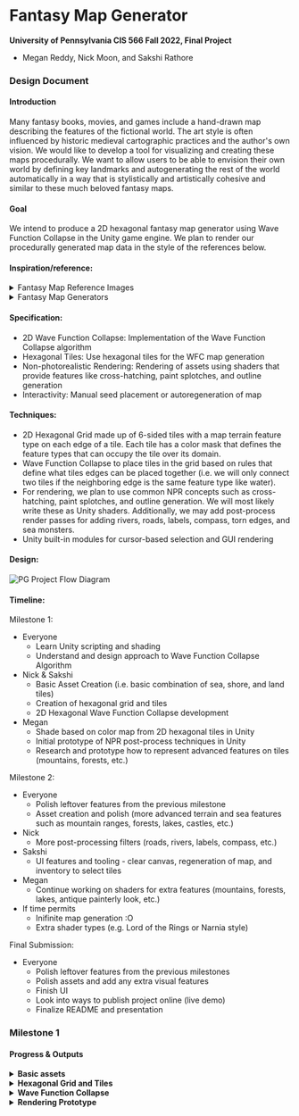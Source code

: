 # Fantasy Map Generator

**University of Pennsylvania CIS 566 Fall 2022, Final Project**
* Megan Reddy, Nick Moon, and Sakshi Rathore

### Design Document

#### Introduction
Many fantasy books, movies, and games include a hand-drawn map describing the features of the fictional world. The art style is often influenced by historic medieval cartographic practices and the author's own vision. We would like to develop a tool for visualizing and creating these maps procedurally. We want to allow users to be able to envision their own world by defining key landmarks and autogenerating the rest of the world automatically in a way that is stylistically and artistically cohesive and similar to these much beloved fantasy maps.

#### Goal
We intend to produce a 2D hexagonal fantasy map generator using Wave Function Collapse in the Unity game engine. We plan to render our procedurally generated map data in the style of the references below.

#### Inspiration/reference:

<details>
  <summary>Fantasy Map Reference Images</summary>
  
  ![mistborn_greyscale](https://user-images.githubusercontent.com/43520504/200185466-631fa337-4e37-46a8-90e8-587224125730.jpg)

  [Mistborn Map](https://www.deviantart.com/mapeffects/art/Mistborn-The-Final-Empire-Map-Brandon-Sanderson-907741466)

  ![lotr_map](https://user-images.githubusercontent.com/43520504/200185526-67683e39-83b9-4daa-bfd2-70f2a17cb18e.jpg)

  [Lord of the Rings Map](https://i.ebayimg.com/images/g/05MAAOSws9dfjJnE/s-l1600.jpg) 

  ![narniamap](https://user-images.githubusercontent.com/43520504/200185636-b325b0bd-319d-4acb-a030-ee172c081eef.jpg)

  [Narnia Map](https://m.media-amazon.com/images/I/91F8R4qQHML.jpg)

  ![landandsea](https://user-images.githubusercontent.com/43520504/200185530-1856d75e-7f1a-4d29-b72a-c06fbbf1adf4.jpg)

  [Land and Sea Board Game](https://www.theboardgamefamily.com/wp-content/uploads/2021/09/20210923_172855.jpg)
</details>

<details>
  <summary>Fantasy Map Generators</summary>
  
  <img width="775" alt="inkarnate" src="https://user-images.githubusercontent.com/43520504/200187904-54a2d224-854f-4b9d-ac64-374e3461be02.PNG">

  [Inkarnate Fantasy Map Creator](https://inkarnate.com/)

  <img width="1280" alt="azgaar" src="https://user-images.githubusercontent.com/43520504/200187977-09de9537-ee70-48bf-bfeb-5bf88cb301ae.PNG">

  [Azgaar's Fantasy Map Generator](https://azgaar.github.io/Fantasy-Map-Generator/)

  <img width="1170" alt="rollforfantasy" src="https://user-images.githubusercontent.com/43520504/200188159-2223faca-f2ce-4088-9382-e23b5abe791c.PNG">

  [Roll For Fantasy Randomized Tile-based Map Generator](https://rollforfantasy.com/tools/map-creator.php)
</details>

#### Specification:
- 2D Wave Function Collapse: Implementation of the Wave Function Collapse algorithm
- Hexagonal Tiles: Use hexagonal tiles for the WFC map generation
- Non-photorealistic Rendering: Rendering of assets using shaders that provide features like cross-hatching, paint splotches, and outline generation
- Interactivity: Manual seed placement or autoregeneration of map

#### Techniques:
- 2D Hexagonal Grid made up of 6-sided tiles with a map terrain feature type on each edge of a tile. Each tile has a color mask that defines the feature types that can occupy the tile over its domain.
- Wave Function Collapse to place tiles in the grid based on rules that define what tiles edges can be placed together (i.e. we will only connect two tiles if the
neighboring edge is the same feature type like water).
- For rendering, we plan to use common NPR concepts such as cross-hatching, paint splotches, and outline generation. We will most likely write these as Unity shaders. Additionally, we may add post-process render passes for adding rivers, roads, labels, compass, torn edges, and sea monsters.
- Unity built-in modules for cursor-based selection and GUI rendering

#### Design:

<img width="482" alt="PG Project Flow Diagram" src="https://user-images.githubusercontent.com/90112787/200188201-6eef1f37-ee3b-49e3-89b8-66b1a7b93501.png">

#### Timeline:
Milestone 1:
- Everyone
  - Learn Unity scripting and shading
  - Understand and design approach to Wave Function Collapse Algorithm
- Nick & Sakshi
  - Basic Asset Creation (i.e. basic combination of sea, shore, and land tiles)
  - Creation of hexagonal grid and tiles
  - 2D Hexagonal Wave Function Collapse development
- Megan
  - Shade based on color map from 2D hexagonal tiles in Unity
  - Initial prototype of NPR post-process techniques in Unity
  - Research and prototype how to represent advanced features on tiles (mountains, forests, etc.)

Milestone 2:
- Everyone
  - Polish leftover features from the previous milestone
  - Asset creation and polish (more advanced terrain and sea features such as mountain ranges, forests, lakes, castles, etc.)
- Nick
  - More post-processing filters (roads, rivers, labels, compass, etc.)
- Sakshi
  - UI features and tooling - clear canvas, regeneration of map, and inventory to select tiles
- Megan
  - Continue working on shaders for extra features (mountains, forests, lakes, antique painterly look, etc.)
- If time permits
  - Inifinite map generation :O
  - Extra shader types (e.g. Lord of the Rings or Narnia style)

Final Submission:
- Everyone
  - Polish leftover features from the previous milestones
  - Polish assets and add any extra visual features
  - Finish UI
  - Look into ways to publish project online (live demo)
  - Finalize README and presentation


### Milestone 1

#### Progress & Outputs

<details>
  <summary><b>Basic assets</b></summary>
  <p>We started the project with basic assets that are hexagonal textures. Any edge of a tile may be associated with just one feature. Each feature on a tile is identifiable by a color. The idea is that these textures define the space that any feature encompasses on a tile, and not the end look( which would be achieved in post-processing).
  <br>Initially we had just 2 features - land & water. There are tiles for each feature with all edges belonging to that same feature, and there are 5 tiles for any 2 features that interface with eachother. Later on we added mountains (as you will see below). We ended up with 13 tiles in all. <br>
  3 features - land(green), water(blue), mountains(brown)</p>
  <img src="/img/basic_assets.png">
</details>

<details>
  <summary><b>Hexagonal Grid and Tiles</b></summary>
  
  <p><b>Tile</b><br>
  A Tile is a pointed hexagon prefab that has a texture applied to it. Every Tile stores the edge map specific to that tile. An edge map stores which feature each edge maps to and is generated procedurally at run time using texture lookup.</p>
  
  <p><b>Cell</b><br>
  A Cell is a placeholder for a Tile in the grid. A Cell also stores information to aid the Wave Function Collapse algorithm such as, whether the cell collasped, list of compatible tiles that could fill the cell, index of the cell in the grid, etc.</p>
  
  <p><b>Grid</b><br>
  We setup a grid in Unity composed of Cells. Every other row of Cells is offset in order to properly tesselate the hexagon grid pattern. The grid also holds values used in the Wave Function Collapse algorithm like, number of cells collapsed and functions that access or modify multiple cells.</p>
  
  <p>Creating a grid and filling it with random tiles</p>
  <img src="/img/step1.PNG">
</details>

<details>
  <summary><b>Wave Function Collapse</b></summary>
  
  <p><h3>Some terminology</h3>
  <b>Entropy</b>: Entropy of a cell is the total number of tiles that could be placed in the cell, while maintaining the neighboring cells' constraints. The available tiles start as all the tiles. As cells collapse, the entropy starts to decrease and incompatible tiles are removed from the available tiles list.
  <br><br><b>Collapse</b>: A cell is collapsed if it contains an instance of a tile. The goal is to collapse all cells. Thus, once a cell is collapsed, its entropy is set to a very large value so that it does not impact the search for cells with minimum entropy.
  <br><br><b>Propagate Entropy</b>: This happens after a cell collapses. As part of propagate, we update the avaiable tiles list for each neighboring cell of the collapsed cell. Once the tile list is updated, the cell's entropy is updated to the size of the tile list.
  </p>
  
  <p><h3>Wave Function Collapse Steps</h3>
  <b>Generate Seeds</b><br>
  We start with placing random seeds on the grid, i.e. collapse some random cells with random tiles. Then we propogate the entropy from the seeds.</p>
  <p><b>Main loop</b>
  <br>- Get cells with minimun entropy.
  <br>- For each of those cells, pick a random tile from the list of available compatible tiles.
  <br>- Collpase the cell with the picked tile.
  <br>- Propagate entropy accross the grid.
  <br>- Break if all cells are collapsed.
  </p>
  
  <p>This is a grid filled with the inital 7 tiles using the Wave Function Collapse Algorithm. Number of seeds = 5</p>
  <img src="/img/step2.PNG">
  
  <br><p>This output is after we added procedural rotation to the 7 inital tiles (resulting in 42 total tiles). Number of seeds = 10</p>
  <img src="/img/step3.PNG">
  
  <br><p>We wanted to extend the implementation to more features, so we introduced mountain tiles. For this we just added 7 new textures and prefabs, and a new feature color value in the lookup.</p>
  <img src="/img/step4.PNG">
  
  <p><h3>Observations & Next steps</h3></p>
  <p>During this process we noticed some holes appearing in our output. Upon analysis we noticed the following 2 possible enhacements to get rid of these artifacts:
  <br>- Added more assets for special cases like rivers, etc.
  <br>- Adding backtracking to our WFC implementation to avoid a case where a cell has no possible tile it could pick.
  </p>
  
  <p>Another feature step we would like to implement is adding probability to our features & tiles. We noticed the output right now is more or less a uniform distribution of each feature. As this is undesireable for the look we want, adding varied probability should help us get larger landmasses and oceans.</p>
</details>

<details>
  <summary><b>Rendering Prototype</b></summary>
  <br><p>The basic rendering process consists of a three passes to get the desired output. Although the order of these passes may change, the current sequence is:
  <br>
  <br>1. Color pass
  <br>2. Asset pass
  <br>3. Edge/Outline pass
  <br>
  <br>The Wave Function Collapse algorithm will output a grid with colored hexagonal tiles. Each color serves as an ID representing distinct terrain features such as land, water, mountains, forests, etc. The color pass will take these ID colors and map them to the desired output color for that feature. The asset pass will scatter assets in designated areas according to color (e.g. a brown area indicates mountains in which several mountains will be scattered). The outline pass will draw outlines around each feature. </p>
  <details>
    <summary><b>Unity Setup</b></summary>
    <br>
    <p><b>Step 1.</b> Create basic grid setup and camera for rendering</p>
    <p>I started by creating a new Unity project so that I could test out rendering techniques without affecting the main Wave Function Collapse project. Using the basic assets (tiles) we created, I manually placed and constructed a hexagon grid for testing the post-process effects. Since the post-process effects would operate on a camera, I created a new Orthographic camera called "Top Down Camera" so that I could attach any scripts and shaders I made to it.</p>
    <img src="/img/unity_camera_setup.PNG">
    <br>
    <br>
    <p><b>Step 2.</b> Create post-process script and setup color pass shader</p>
    <p>In order to apply a post-process effect to the camera image, I needed a script that would tell the camera to pass the output image through a shader before rendering the result to the screen. To do this, I made a very simple script that sends the camera output to a shader, and then sends the result to the screen. To see if this worked, I created a new shader that would take the base color of the tiles and apply FBM to it.</p>
    <img src="/img/unity_color_pass_only.PNG">
    <br>
    <br>
    <p><b>Step 3.</b> Create edge/outline shader</p>
    <p>Now that one shader was setup, I added another shader to test outlines. I created a basic Sobel filter that would create outlines based on color differences within an image.</p>
    <img src="/img/unity_edge_pass_only.PNG">
    <br>
    <br>
    <p><b>Step 4.</b> Execute both shaders at the same time</p>
    <p>After I got each individual shader working, I tested them together. Each shader is executed sequentially and uses the output of the previous shader as its input. In this case, the output of the color pass will be used as the input to the edge pass. This was a critical step because our pipeline depends on the ability to execute multiple passes at once. The look of the Unity shaders will be refined more in the following milestone, but the infrastructure is in place to handle multiple effects at once.</p>
    <img src="/img/unity_prototype.PNG">
  </details>
  <details>
    <summary><b>Shadertoy Prototype</b></summary>
    <br><p>I made a Shadertoy prototype to further experiment with different looks and algorithms without worrying about the Unity shader interface. I mimicked the shader pipeline that I had setup by using different Buffers. The shader can be viewed <a href="https://www.shadertoy.com/view/ddj3Wd">here</a>.</p>
    <br>
    <br>
    <p><b>Step 1.</b> Color output from Wave Function Collapse</p>
    <p>Buffer A outputs a possible result from the Wave Function Collapse algorithm. In our setup, green areas are land, blue areas are sea, and brown areas are mountains. The brown areas are not meant to show up in the final rendering; they are simply a mask to indicate where we should scatter mountain assets.</p>
    <img src="/img/wfc_color_map.PNG">
    <br>
    <br>
    <p><b>Step 2.</b> Grid pass</p>
    <p>In order to randomly place assets within an area, I first split the screen into a uniform grid using fract(GRID_SIZE * uv). I used an approach similar to stratified sampling in path tracing and to the grid layout described in <a href="https://www.youtube.com/watch?v=rvDo9LvfoVE">this Art of Code tutorial</a>. Modifying the grid size will control the density of assets placed in the masked areas.</p>
    <img src="/img/uniform_grid.PNG">
    <br>
    <br>
    <p><b>Step 3.</b> Uniformly sample grid</p>
    <p>To start, I placed one sample in the center of each grid cell. Each of the circles is an SDF, which I am planning to use to procedurally draw the assets for the next milestone.</p>
    <img src="/img/uniform_sampling.PNG">   
    <br>
    <br>
    <p><b>Step 4.</b> Stratified sampling of grid</p>
    <p>Instead of placing the sample in the cell center, I jittered the position using a 1D noise function to create a more organic look.</p>
    <img src="/img/stratified_sampling.PNG"> 
    <br><p>Here is the same result without the grid lines:</p>
    <img src="/img/sample_placement_no_grid.PNG">
    <br>
    <br>
    <p><b>Step 5.</b> Constrain to masked areas</p>
    <p>Now that the samples were randomly placed, I needed to constrain them to the desired areas. I have implemented the naive way of doing this, which simply looks at the base color, decides whether or not it matches the mask color, and places a circle SDF there if it does. I am trying to figure out a more advanced way of doing this, since it cuts off portions of the SDF that lie outside of the mask. The desired output would finish drawing those pieces, even if they are out of bounds. My first solution was to iterate through each cell's neighbors and add the SDF contribution from the neighboring cells. This worked, but when I added the mask back in, the cutoff problem persisted.</p>
    <img src="/img/constrained_asset_placement.PNG">
    <br>
    <br>
    <p><b>Step 6.</b> Coloring and outlines</p>
    <p>Here are some example outputs with more interesting coloring and outlines. The color and outline passes are the same as the ones in Unity. The main difference is that this outline pass operates on a greyscale version of the image, to create black outlines instead of colored outlines. 

In the next milestone, these circles will be replaced with more advanced assets and shapes that represent actual terrain features.</p>
    <img src="/img/color_map_asset_mask.PNG">
    <img src="/img/colored_map_no_mask.PNG">
  </details>
  
  <p><b>Observations & Next steps</b></p>
  <p>For the next milestone, I will first focus on porting the Shadertoy prototype to my Unity setup. Then, I will work on refining each of the post-process effects and asset drawings. This includes creating SDFs for mountains, forests, and a compass, as well as refining the color and edge passes to include more effects from our reference images. Some effects I hope to incorporate are the burnt-edge look, the hatching next to coastlines, and an erosion effect to create a smudged/painterly paper look. 
  </p>
</details>

